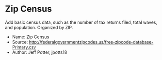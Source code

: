 # Zip Census

Add basic census data, such as the number of tax returns filed, total waves, and population. Organized by ZIP.

* Name: Zip Census
* Source: http://federalgovernmentzipcodes.us/free-zipcode-database-Primary.csv
* Author: Jeff Potter, jpotts18

